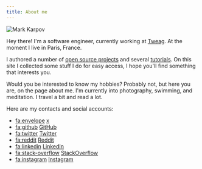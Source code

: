 ```yaml
---
title: About me
---
```


![Mark Karpov](/static/img/my-photo.png 'my_photo')

Hey there! I'm a software engineer, currently working at
[Tweag](https://tweag.io). At the moment I live in Paris, France.

I authored a number of [open source projects](/oss.html) and several
[tutorials](/learn-haskell.html). On this site I collected some stuff I do
for easy access, I hope you'll find something that interests you.

Would you be interested to know my hobbies? Probably not, but here you are,
on the page about me. I'm currently into photography, swimming, and
meditation. I travel a bit and read a lot.

Here are my contacts and social accounts:

* <fa:envelope> [x](social:email)
* <fa:github> [GitHub](social:github)
* <fa:twitter> [Twitter](social:twitter)
* <fa:reddit> [Reddit](social:reddit)
* <fa:linkedin> [LinkedIn](social:linkedin)
* <fa:stack-overflow> [StackOverflow](social:stackoverflow)
* <fa:instagram> [Instagram](social:instagram)
